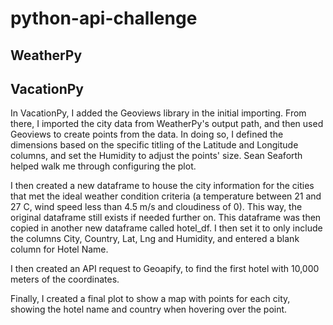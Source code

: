 # python-api-challenge

## WeatherPy

## VacationPy
In VacationPy, I added the Geoviews library in the initial importing. From there, I imported the city data from WeatherPy's output path, and then used Geoviews to create points from the data. In doing so, I defined the dimensions based on the specific titling of the Latitude and Longitude columns, and set the Humidity to adjust the points' size. Sean Seaforth helped walk me through configuring the plot.

I then created a new dataframe to house the city information for the cities that met the ideal weather condition criteria (a temperature between 21 and 27 C, wind speed less than 4.5 m/s and cloudiness of 0). This way, the original dataframe still exists if needed further on. This dataframe was then copied in another new dataframe called hotel_df. I then set it to only include the columns City, Country, Lat, Lng and Humidity, and entered a blank column for Hotel Name.

I then created an API request to Geoapify, to find the first hotel with 10,000 meters of the coordinates.

Finally, I created a final plot to show a map with points for each city, showing the hotel name and country when hovering over the point.
